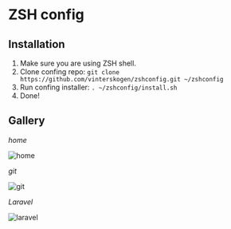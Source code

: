 # ZSH config

## Installation

1. Make sure you are using ZSH shell.
3. Clone confing repo: `git clone https://github.com/vinterskogen/zshconfig.git ~/zshconfig` 
3. Run confing installer: `. ~/zshconfig/install.sh`
4. Done!

## Gallery

*home* 

![home](https://user-images.githubusercontent.com/8015372/30007368-b3b16500-9115-11e7-91eb-123802c1e97a.png)

*git*

![git](https://user-images.githubusercontent.com/8015372/30007366-b376c832-9115-11e7-9f87-ced1bebd47d9.png)

*Laravel*

![laravel](https://user-images.githubusercontent.com/8015372/30007367-b39f267e-9115-11e7-81be-b4aa8473c5de.png)
